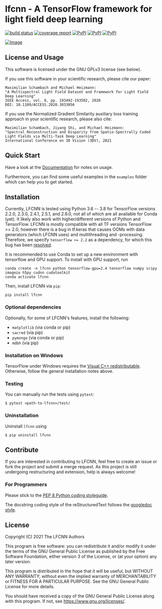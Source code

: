 # lfcnn - A TensorFlow framework for light field deep learning
[![build status](https://gitlab.com/iiit-public/lfcnn/badges/master/pipeline.svg)](https://gitlab.com/iiit-public/lfcnn/commits/master)
[![coverage report](https://gitlab.com/iiit-public/lfcnn/badges/master/coverage.svg)](https://gitlab.com/iiit-public/lfcnn/commits/master)
[![PyPI](https://img.shields.io/pypi/v/lfcnn.svg)](https://pypi.org/project/lfcnn/#description)
[![PyPI](https://img.shields.io/pypi/pyversions/lfcnn.svg)](https://pypi.org/project/lfcnn/#description)
[![PyPI](https://img.shields.io/pypi/status/lfcnn.svg)](https://pypi.org/project/lfcnn/#description)


[![Image](https://gitlab.com/iiit-public/lfcnn/-/wikis/uploads/c8f13881b0f2cb18f0db3247c6f2cc66/lfcnn_logo_gitlab.png)](https://gitlab.com/iiit-public/lfcnn/)


## License and Usage

This software is licensed under the GNU GPLv3 license (see below).

If you use this software in your scientific research, please cite our paper:


    Maximilian Schambach and Michael Heizmann:
    "A Multispectral Light Field Dataset and Framework for Light Field Deep Learning"
    IEEE Access, vol. 8, pp. 193492-193502, 2020
    DOI: 10.1109/ACCESS.2020.3033056


If you use the Normalized Gradient Similarity auxiliary loss training approach in your scientific research, please also cite:

    Maximilian Schambach, Jiyang Shi, and Michael Heizmann:
    "Spectral Reconstruction and Disparity from Spatio-Spectrally Coded Light Fields via Multi-Task Deep Learning"
    International Conference on 3D Vision (3DV), 2021


## Quick Start
Have a look at the [Documentation](https://iiit-public.gitlab.io/lfcnn) 
for notes on usage.

Furthermore, you can find some useful examples in the `examples` folder which
can help you to get started.


## Installation

Currently, LFCNN is tested using Python 3.6 -- 3.8 for TensorFlow versions 2.2.0, 2.3.0, 2.4.1, 2.5.1, and 2.6.0, not all of which are all available for Conda (yet).
It likely also work with higher/different versions of Python and TensorFlow.
LFCNN is mostly compatible with all TF versions TensorFlow >= 2.0, 
however there is a bug in tf.keras that causes OOMs with data generators 
(which LFCNN uses) and multithreading and -processing. 
Therefore, we specify `tensorflow >= 2.2` as a dependency, 
for which this bug has been [resolved](https://github.com/tensorflow/tensorflow/commit/e918c6e6fab5d0005fcde83d57e92b70343d3553).

It is recommended to use Conda to set up a new environment with tensorflow and GPU support.
To install with GPU support, run

```
conda create -n lfcnn python tensorflow-gpu=2.4 tensorflow numpy scipy imageio h5py cudnn cudatoolkit
conda activate lfcnn
```

Then, install LFCNN via `pip`:

```
pip install lfcnn
```

### Optional dependencies
Optionally, for some of LFCNN's features, install the following:

- `matplotlib` (via conda or pip)
- `sacred` (via pip)
- `pymongo` (via conda or pip)
- `mdbh` (via pip)


### Installation on Windows
TensorFlow under Windows requires the [Visual C++ redistributable](https://support.microsoft.com/en-us/help/2977003/the-latest-supported-visual-c-downloads).
Otherwise, follow the general installation notes above.


### Testing

You can manually run the tests using `pytest`:

    $ pytest <path-to-lfcnn>/test/



### Uninstallation
Uninstall ``lfcnn`` using

    $ pip uninstall lfcnn


## Contribute
If you are interested in contributing to LFCNN, feel free to create an issue or
fork the project and submit a merge request. As this project is still undergoing
restructuring and extension, help is always welcome!


### For Programmers

Please stick to the 
[PEP 8 Python coding styleguide](https://www.python.org/dev/peps/pep-0008/).

The docstring coding style of the reStructuredText follows the 
[googledoc style](https://sphinxcontrib-napoleon.readthedocs.io/en/latest/example_google.html).



## License

Copyright (C) 2021  The LFCNN Authors

This program is free software: you can redistribute it and/or modify
it under the terms of the GNU General Public License as published by
the Free Software Foundation, either version 3 of the License, or
(at your option) any later version.

This program is distributed in the hope that it will be useful,
but WITHOUT ANY WARRANTY; without even the implied warranty of
MERCHANTABILITY or FITNESS FOR A PARTICULAR PURPOSE.  See the
GNU General Public License for more details.

You should have received a copy of the GNU General Public License
along with this program.  If not, see <https://www.gnu.org/licenses/>.
